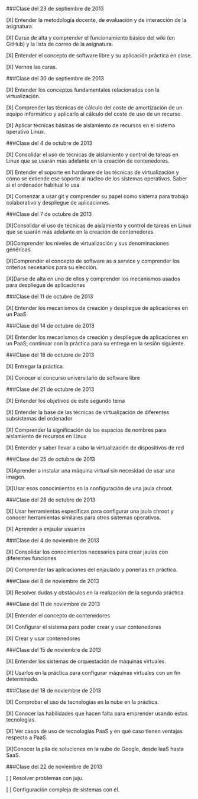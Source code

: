###Clase del 23 de septiembre de 2013

[X] Entender la metodología docente, de evaluación y de interacción de la asignatura.

[X] Darse de alta y comprender el funcionamiento básico del wiki (en GitHub) y la lista de correo de la asignatura.

[X] Entender el concepto de software libre y su aplicación práctica en clase.

[X] Vernos las caras.

###Clase del 30 de septiembre de 2013

[X] Entender los conceptos fundamentales relacionados con la virtualización.

[X] Comprender las técnicas de cálculo del coste de amortización de un equipo informático y aplicarlo al cálculo del coste de uso de un recurso.

[X] Aplicar técnicas básicas de aislamiento de recursos en el sistema operativo Linux.

###Clase del 4 de octubre de 2013

[X] Consolidar el uso de técnicas de aislamiento y control de tareas en Linux que se usarán más adelante en la creación de contenedores.

[X] Entender el soporte en hardware de las técnicas de virtualización y cómo se extiende ese soporte al núcleo de los sistemas operativos. Saber si el ordenador habitual lo usa.

[X] Comenzar a usar git y comprender su papel como sistema para trabajo colaborativo y despliegue de aplicaciones.

###Clase del 7 de octubre de 2013

[X]Consolidar el uso de técnicas de aislamiento y control de tareas en Linux que se usarán más adelante en la creación de contenedores.

[X]Comprender los niveles de virtualización y sus denominaciones genéricas.

[X]Comprender el concepto de software as a service y comprender los criterios necesarios para su elección.

[X]Darse de alta en uno de ellos y comprender los mecanismos usados para despliegue de aplicaciones

###Clase del 11 de octubre de 2013

[X] Entender los mecanismos de creación y despliegue de aplicaciones en un PaaS

###Clase del 14 de octubre de 2013

[X] Entender los mecanismos de creación y despliegue de aplicaciones en un PaaS; continuar con la práctica para su entrega en la sesión siguiente.

###Clase del 18 de octubre de 2013

[X] Entregar la práctica.

[X] Conocer el concurso universitario de software libre

###Clase del 21 de octubre de 2013

[X] Entender los objetivos de este segundo tema

[X] Entender la base de las técnicas de virtualización de diferentes subsistemas del ordenador

[X] Comprender la significación de los espacios de nombres para aislamiento de recursos en Linux

[X] Entender y saber llevar a cabo la virtualización de dispositivos de red

###Clase del 25 de octubre de 2013

[X]Aprender a instalar una máquina virtual sin necesidad de usar una imagen.

[X]Usar esos conocimientos en la configuración de una jaula chroot.

###Clase del 28 de octubre de 2013

[X] Usar herramientas específicas para configurar una jaula chroot y conocer herramientas similares para otros sistemas operativos.

[X] Aprender a enjaular usuarios

###Clase del 4 de noviembre de 2013

[X] Consolidar los conocimientos necesarios para crear jaulas con diferentes funciones

[X] Comprender las aplicaciones del enjaulado y ponerlas en práctica.

###Clase del 8 de noviembre de 2013

[X] Resolver dudas y obstáculos en la realización de la segunda práctica.

###Clase del 11 de noviembre de 2013

[X] Entender el concepto de contenedores

[X] Configurar el sistema para poder crear y usar contenedores

[X] Crear y usar contenedores

###Clase del 15 de noviembre de 2013

[X] Entender los sistemas de orquestación de máquinas virtuales.

[X] Usarlos en la práctica para configurar máquinas virtuales con un fin determinado.

###Clase del 18 de noviembre de 2013

[X] Comprobar el uso de tecnologías en la nube en la práctica.

[X] Conocer las habilidades que hacen falta para emprender usando estas tecnologías.

[X] Ver casos de uso de tecnologías PaaS y en qué caso tienen ventajas respecto a PaaS.

[X]Conocer la pila de soluciones en la nube de Google, desde IaaS hasta SaaS.

###Clase del 22 de noviembre de 2013

[ ] Resolver problemas con juju.

[ ] Configuración compleja de sistemas con él.


